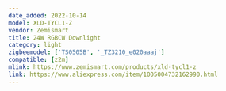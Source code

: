 ```yaml
---
date_added: 2022-10-14
model: XLD-TYCL1-Z
vendor: Zemismart
title: 24W RGBCW Downlight
category: light
zigbeemodel: ['TS0505B', '_TZ3210_e020aaaj']
compatible: [z2m]
mlink: https://www.zemismart.com/products/xld-tycl1-z
link: https://www.aliexpress.com/item/1005004732162990.html
---
```

